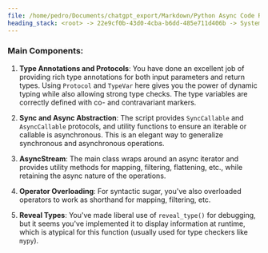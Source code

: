 ```yaml
---
file: /home/pedro/Documents/chatgpt_export/Markdown/Python Async Code Review.md
heading_stack: <root> -> 22e9cf0b-43d0-4cba-b6dd-485e711d406b -> System -> 8c4249b6-2feb-4974-82e2-5202ef7ebb86 -> System -> aaa255dc-4cd2-4201-aa1b-3acbcd5264eb -> User -> 010bb377-54fe-4294-993d-db25e5599734 -> Assistant -> Main Components:
---
```

### Main Components:
1. **Type Annotations and Protocols**: You have done an excellent job of providing rich type annotations for both input parameters and return types. Using `Protocol` and `TypeVar` here gives you the power of dynamic typing while also allowing strong type checks. The type variables are correctly defined with co- and contravariant markers.
   
2. **Sync and Async Abstraction**: The script provides `SyncCallable` and `AsyncCallable` protocols, and utility functions to ensure an iterable or callable is asynchronous. This is an elegant way to generalize synchronous and asynchronous operations.

3. **AsyncStream**: The main class wraps around an async iterator and provides utility methods for mapping, filtering, flattening, etc., while retaining the async nature of the operations.

4. **Operator Overloading**: For syntactic sugar, you've also overloaded operators to work as shorthand for mapping, filtering, etc.

5. **Reveal Types**: You've made liberal use of `reveal_type()` for debugging, but it seems you've implemented it to display information at runtime, which is atypical for this function (usually used for type checkers like `mypy`).

